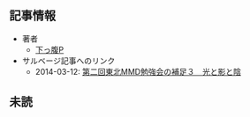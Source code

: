 ## 記事情報
- 著者
	- <a href="https://www.nicovideo.jp/user/1520994" target="_user">下っ腹P</a>
- サルベージ記事へのリンク
	- 2014-03-12: <a href="https://mmdblomagasaru.blogspot.com/2025/02/mmd_79.html" target="_page">第二回東北MMD勉強会の補足３　光と影と陰</a>
## 未読
